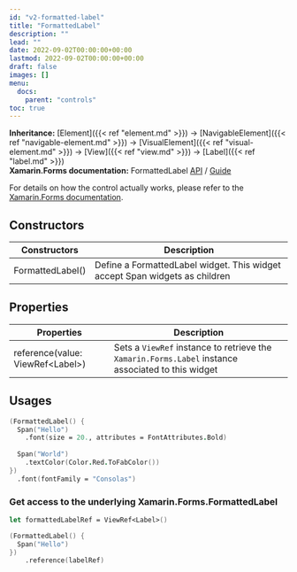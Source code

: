 ```yaml
---
id: "v2-formatted-label"
title: "FormattedLabel"
description: ""
lead: ""
date: 2022-09-02T00:00:00+00:00
lastmod: 2022-09-02T00:00:00+00:00
draft: false
images: []
menu:
  docs:
    parent: "controls"
toc: true
---
```


**Inheritance:** [Element]({{< ref "element.md" >}}) -> [NavigableElement]({{< ref "navigable-element.md" >}}) -> [VisualElement]({{< ref "visual-element.md" >}}) -> [View]({{< ref "view.md" >}}) -> [Label]({{< ref "label.md" >}})  
**Xamarin.Forms documentation:** FormattedLabel [API](//TODO) / [Guide](//TODO)

For details on how the control actually works, please refer to the [Xamarin.Forms documentation](//TODO).

## Constructors

| Constructors | Description |
|--|--|
| FormattedLabel() | Define a FormattedLabel widget. This widget accept Span widgets as children |

## Properties

| Properties | Description |
|--|--|
| reference(value: ViewRef&lt;Label&gt;) | Sets a `ViewRef` instance to retrieve the `Xamarin.Forms.Label` instance associated to this widget |

## Usages

```fs
(FormattedLabel() {
  Span("Hello")
    .font(size = 20., attributes = FontAttributes.Bold)
    
  Span("World")
    .textColor(Color.Red.ToFabColor())
})
  .font(fontFamily = "Consolas")
```

### Get access to the underlying Xamarin.Forms.FormattedLabel

```fs
let formattedLabelRef = ViewRef<Label>()

(FormattedLabel() {
  Span("Hello")
})
    .reference(labelRef)
```
